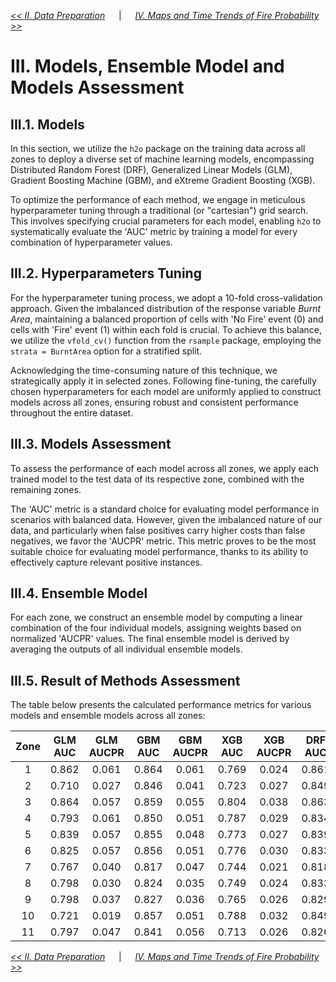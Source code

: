 [*<< II. Data Preparation*](https://github.com/abid-mohamed/Mapping_the_Spatio-Temporal_Distribution_of_Fires_in_the_Amazon/blob/main/2_data_preparation/README.md) 
&emsp; | &emsp;
[*IV. Maps and Time Trends of Fire Probability >>*](https://github.com/abid-mohamed/Mapping_the_Spatio-Temporal_Distribution_of_Fires_in_the_Amazon/blob/main/README.md#iv-maps-and-time-trends-of-fire-probability)

# III. Models, Ensemble Model and Models Assessment

## III.1. Models

In this section, we utilize the $\texttt{h2o}$ package on the training data across all zones to deploy a diverse set of machine learning models, encompassing Distributed Random Forest (DRF), Generalized Linear Models (GLM), Gradient Boosting Machine (GBM), and eXtreme Gradient Boosting (XGB).

To optimize the performance of each method, we engage in meticulous hyperparameter tuning through a traditional (or "cartesian") grid search. This involves specifying crucial parameters for each model, enabling $\texttt{h2o}$ to systematically evaluate the 'AUC' metric by training a model for every combination of hyperparameter values.

##  III.2. Hyperparameters Tuning

For the hyperparameter tuning process, we adopt a 10-fold cross-validation approach. Given the imbalanced distribution of the response variable *Burnt Area*, maintaining a balanced proportion of cells with 'No Fire' event (0) and cells with 'Fire' event (1) within each fold is crucial. To achieve this balance, we utilize the `vfold_cv()` function from the $\texttt{rsample}$ package, employing the `strata = BurntArea` option for a stratified split.

Acknowledging the time-consuming nature of this technique, we strategically apply it in selected zones. Following fine-tuning, the carefully chosen hyperparameters for each model are uniformly applied to construct models across all zones, ensuring robust and consistent performance throughout the entire dataset.

## III.3. Models Assessment

To assess the performance of each model across all zones, we apply each trained model to the test data of its respective zone, combined with the remaining zones.

The 'AUC' metric is a standard choice for evaluating model performance in scenarios with balanced data. However, given the imbalanced nature of our data, and particularly when false positives carry higher costs than false negatives, we favor the 'AUCPR' metric. This metric proves to be the most suitable choice for evaluating model performance, thanks to its ability to effectively capture relevant positive instances.

## III.4. Ensemble Model

For each zone, we construct an ensemble model by computing a linear combination of the four individual models, assigning weights based on normalized 'AUCPR' values. The final ensemble model is derived by averaging the outputs of all individual ensemble models.

## III.5. Result of Methods Assessment

The table below presents the calculated performance metrics for various models and ensemble models across all zones:

<!-- Table -->
| **Zone** | **GLM AUC** | **GLM AUCPR** | **GBM AUC** | **GBM AUCPR** | **XGB AUC** | **XGB AUCPR** | **DRF AUC** | **DRF AUCPR** | **Ensemble AUC** | **Ensemble AUCPR** |
|:---:|:---:|:---:|:---:|:---:|:---:|:---:|:---:|:---:|:---:|:---:|
| 1 | 0.862 | 0.061 | 0.864 | 0.061 | 0.769 | 0.024 | 0.861 | 0.074 | 0.875 | 0.088 |
| 2 | 0.710 | 0.027 | 0.846 | 0.041 | 0.723 | 0.027 | 0.849 | 0.061 | 0.839 | 0.038 |
| 3 | 0.864 | 0.057 | 0.859 | 0.055 | 0.804 | 0.038 | 0.863 | 0.078 | 0.945 | 0.158 |
| 4 | 0.793 | 0.061 | 0.850 | 0.051 | 0.787 | 0.029 | 0.834 | 0.077 | 0.922 | 0.156 |
| 5 | 0.839 | 0.057 | 0.855 | 0.048 | 0.773 | 0.027 | 0.839 | 0.075 | 0.907 | 0.163 |
| 6 | 0.825 | 0.057 | 0.856 | 0.051 | 0.776 | 0.030 | 0.833 | 0.080 | 0.925 | 0.168 |
| 7 | 0.767 | 0.040 | 0.817 | 0.047 | 0.744 | 0.021 | 0.818 | 0.063 | 0.806 | 0.035 |
| 8 | 0.798 | 0.030 | 0.824 | 0.035 | 0.749 | 0.024 | 0.833 | 0.075 | 0.885 | 0.157 |
| 9 | 0.798 | 0.037 | 0.827 | 0.036 | 0.765 | 0.026 | 0.829 | 0.047 | 0.904 | 0.081 |
| 10 | 0.721 | 0.019 | 0.857 | 0.051 | 0.788 | 0.032 | 0.849 | 0.067 | 0.927 | 0.108 |
| 11 | 0.797 | 0.047 | 0.841 | 0.056 | 0.713 | 0.026 | 0.826 | 0.081 | 0.959 | 0.299 |








[*<< II. Data Preparation*](https://github.com/abid-mohamed/Mapping_the_Spatio-Temporal_Distribution_of_Fires_in_the_Amazon/blob/main/2_data_preparation/README.md) 
&emsp; | &emsp;
[*IV. Maps and Time Trends of Fire Probability >>*](https://github.com/abid-mohamed/Mapping_the_Spatio-Temporal_Distribution_of_Fires_in_the_Amazon/blob/main/README.md#iv-maps-and-time-trends-of-fire-probability)